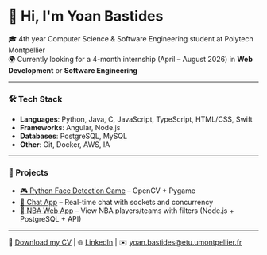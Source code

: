 # 👋 Hi, I'm Yoan Bastides  

🎓 4th year Computer Science & Software Engineering student at Polytech Montpellier  
🌍 Currently looking for a 4-month internship (April – August 2026) in **Web Development** or **Software Engineering**  

---

### 🛠️ Tech Stack
- **Languages**: Python, Java, C, JavaScript, TypeScript, HTML/CSS, Swift  
- **Frameworks**: Angular, Node.js  
- **Databases**: PostgreSQL, MySQL  
- **Other**: Git, Docker, AWS, IA  

---

### 🚀 Projects
- [🎮 Python Face Detection Game](https://github.com/YoanBst/FlappyHead) – OpenCV + Pygame  
- [💬 Chat App](https://github.com/4lxss/DiscordLike) – Real-time chat with sockets and concurrency
- [🏀 NBA Web App](https://github.com/YoanBst/FutureStar) – View NBA players/teams with filters (Node.js + PostgreSQL + API)  


---

📄 [Download my CV](https://github.com/YoanBst/YoanBst/blob/raw/main/CV.pdf) | 🌐 [LinkedIn](https://linkedin.com/in/yoan-bastides-974404330) | ✉️ yoan.bastides@etu.umontpellier.fr
